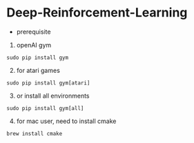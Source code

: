 # Deep-Reinforcement-Learning

* prerequisite 

1. openAI gym
```
sudo pip install gym
```

2. for atari games
```
sudo pip install gym[atari]
```

3. or install all environments

```
sudo pip install gym[all]
```

4. for mac user, need to install cmake
```
brew install cmake
```
